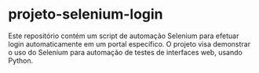# projeto-selenium-login
 Este repositório contém um script de automação Selenium para efetuar login automaticamente em um portal específico. O projeto visa demonstrar o uso do Selenium para automação de testes de interfaces web, usando Python.
